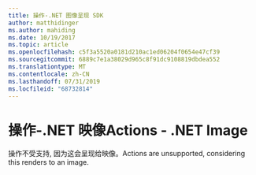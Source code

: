 ```yaml
---
title: 操作-.NET 图像呈现 SDK
author: matthidinger
ms.author: mahiding
ms.date: 10/19/2017
ms.topic: article
ms.openlocfilehash: c5f3a5520a0181d210ac1ed06204f0654e47cf39
ms.sourcegitcommit: 6889c7e1a38029d965c8f91dc9108819dbdea552
ms.translationtype: MT
ms.contentlocale: zh-CN
ms.lasthandoff: 07/31/2019
ms.locfileid: "68732814"
---
```

# <a name="actions---net-image"></a><span data-ttu-id="926a3-102">操作-.NET 映像</span><span class="sxs-lookup"><span data-stu-id="926a3-102">Actions - .NET Image</span></span>

<span data-ttu-id="926a3-103">操作不受支持, 因为这会呈现给映像。</span><span class="sxs-lookup"><span data-stu-id="926a3-103">Actions are unsupported, considering this renders to an image.</span></span>